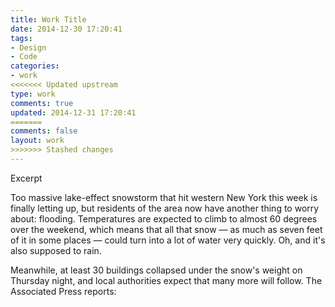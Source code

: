 ```yaml
---
title: Work Title
date: 2014-12-30 17:20:41
tags:
- Design
- Code
categories:
- work
<<<<<<< Updated upstream
type: work
comments: true
updated: 2014-12-31 17:20:41
=======
comments: false
layout: work
>>>>>>> Stashed changes
---
```

<!-- more -->
Excerpt
<!-- more -->

<span class="dropcap">T</span>oo massive lake-effect snowstorm that hit western New York this week is finally letting up, but residents of the area now have another thing to worry about: flooding. Temperatures are expected to climb to almost 60 degrees over the weekend, which means that all that snow — as much as seven feet of it in some places — could turn into a lot of water very quickly. Oh, and it's also supposed to rain.

Meanwhile, at least 30 buildings collapsed under the snow's weight on Thursday night, and local authorities expect that many more will follow. The Associated Press reports:
